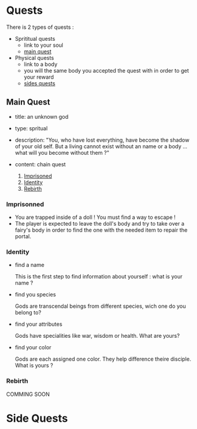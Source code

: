 # Quests

There is 2 types of quests :
- Sprititual quests
    - link to your soul
    - [main quest](#main-quest)
- Physical quests
    - link to a body
    - you will the same body you accepted the quest with in order to get your reward
    - [sides quests](#side-quests)

## Main Quest

- title: an unknown god

- type: spritual

- description: "You, who have lost everything, have become the shadow of your old self. But a living cannot exist without an name or a body ... what will you become without them ?"

- content: chain quest
  
  1. [Imprisoned](#imprisonned)
  2. [Identity](#identity)
  3. [Rebirth](#rebirth)

### Imprisonned

- You are trapped inside of a doll ! You must find a way to escape !
- The player is expected to leave the doll's body and try to take over a fairy's body in order to find the one with the needed item to repair the portal.

### Identity

- find a name

    This is the first step to find information about yourself : what is your name ?

- find you species

    Gods are transcendal beings from different species, wich one do you belong to?

- find your attributes

    Gods have specialities like war, wisdom or health. What are yours?

- find your color
    
    Gods are each assigned one color. They help difference theire disciple. What is yours ?

### Rebirth

COMMING SOON

# Side Quests
